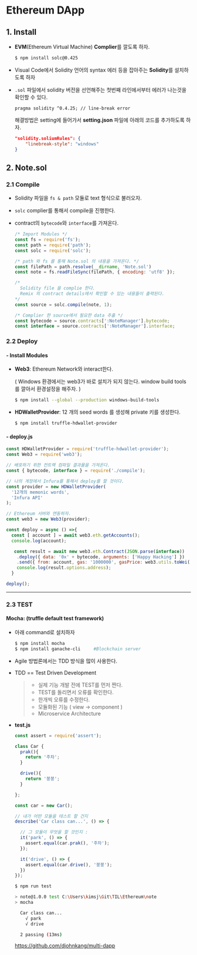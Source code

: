 # Ethereum DApp

## 1. Install

- **EVM**(Ethereum Virtual Machine) **Complier**를 깔도록 하자.

  ```bash
  $ npm install solc@0.425
  ```

- Visual Code에서 Solidity 언어의 syntax 에러 등을 잡아주는 **Solidity**를 설치하도록 하자

- `.sol` 파일에서 solidity 버전을 선언해주는 첫번째 라인에서부터 에러가 나는것을 확인할 수 있다.

  ```solidity
  pragma solidity ^0.4.25; // line-break error
  ```

  해결방법은 setting에 들어가서 **setting.json** 파일에 아래의 코드를 추가하도록 하자.

  ```json
  "solidity.soliumRules": {
      "linebreak-style": "windows"
  }
  ```

## 2. Note.sol

### 2.1 Compile

- Solidity 파일을 `fs & path` 모듈로 text 형식으로 불러오자.

- `solc` complier를 통해서 compile을 진행한다.

- contract의 `bytecode`와 `interface`를 가져온다.

  ```js
  /* Import Modules */
  const fs = require('fs');
  const path = require('path');
  const solc = require('solc');
  
  /* path 와 fs 를 통해 Note.sol 의 내용을 가져온다. */
  const filePath = path.resolve(__dirname, 'Note.sol')
  const note = fs.readFileSync(filePath, { encoding: 'utf8' });
  
  /* 
    Solidity file 을 complie 한다. 
    Remix 의 contract details에서 확인할 수 있는 내용들이 출력된다.
  */
  const source = solc.compile(note, 1);
  
  /* Complier 한 source에서 필요한 data 추출 */
  const bytecode = source.contracts[':NoteManager'].bytecode;
  const interface = source.contracts[':NoteManager'].interface;
  ```

### 2.2 Deploy

#### - Install Modules

- **Web3**: Ethereum Network와 interact한다.

  ( Windows 환경에서는 web3가 바로 설치가 되지 않는다. window build tools 를 깔아서 환경설정을 해주자. )

  ```bash
  $ npm install --global --production windows-build-tools
  ```

- **HDWalletProvider**: 12 개의 seed words 를 생성해 private 키를 생성한다.

  ```bash
  $ npm install truffle-hdwallet-provider
  ```


#### - deploy.js

```js
const HDWalletProvider = require('truffle-hdwallet-provider');
const Web3 = require('web3');

// 배포하기 위한 컨트랙 컴파일 결과물을 가져온다.
const { bytecode, interface } = require('./compile');

// 나의 계정에서 Infura를 통해서 deploy를 할 것이다.
const provider = new HDWalletProvider(
  '12개의 memonic words', 
  'Infura API'
);

// Ethereum 서버와 연동하자.
const web3 = new Web3(provider);

const deploy = async () =>{
  const [ account ] = await web3.eth.getAccounts();
  console.log(account);

   const result = await new web3.eth.Contract(JSON.parse(interface))
    .deploy({ data: '0x' + bytecode, arguments: ['Happy Hacking'] })
    .send({ from: account, gas: '1000000', gasPrice: web3.utils.toWei('2', 'gwei')});
    console.log(result.options.address);
  }

deploy();
```



---



### 2.3 TEST

#### Mocha: (truffle default test framework)

- 아래 command로 설치하자 

  ```bash
  $ npm install mocha
  $ npm install ganache-cli		#Blockchain server
  ```

- Agile 방법론에서는 TDD 방식을 많이 사용한다.

- TDD == Test Driven Development

  > - 실제 기능 개발 전에 TEST를 먼저 짠다.
  > - TEST를 돌리면서 오류를 확인한다.
  > - 한개씩 오류를 수정한다.
  > - 모듈화된 기능 ( view -> component )
  > - Microservice Architecture

- **test.js**

  ```js
  const assert = require('assert');
  
  class Car {
    prak(){
      return '주차';
    }
  
    drive(){
      return '붕붕';
    }
  
  };
  
  const car = new Car();
  
  // 내가 어떤 모듈을 테스트 할 건지
  describe('Car class can...', () => {
  
    // 그 모듈이 무엇을 할 것인지 : 
    it('park', () => {
      assert.equal(car.prak(), '주차');
    });
  
    it('drive', () => {
      assert.equal(car.drive(), '붕붕');
    })
  });
  ```

  ```bash
  $ npm run test
  
  > note@1.0.0 test C:\Users\kimsj\Git\TIL\Ethereum\note
  > mocha
  
    Car class can...
      √ park
      √ drive
  
    2 passing (13ms)
  ```

  <https://github.com/djohnkang/multi-dapp>